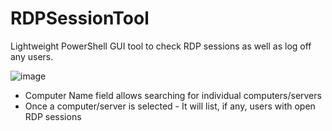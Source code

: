 # RDPSessionTool
Lightweight PowerShell GUI tool to check RDP sessions as well as log off any users.

![image](https://user-images.githubusercontent.com/73455686/228897682-730135a3-2bda-4b19-83df-55d845be8700.png)

- Computer Name field allows searching for individual computers/servers
- Once a computer/server is selected - It will list, if any, users with open RDP sessions

